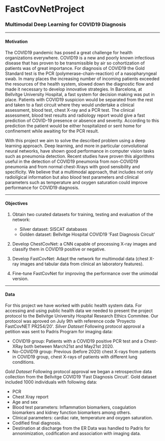 # FastCovNetProject

### Multimodal Deep Learning for COVID19 Diagnosis
------------------------

#### Motivation

The COVID19 pandemic has posed a great challenge for health organizations everywhere. COVID19 is a new and poorly known infectious disease that has proven to be transmissible by air so cohortization of patients was of great importance. For diagnosis of COVID19 the Gold Standard test is the PCR (polymerase-chain-reaction) of a nasopharyngeal swab. In many places the increasing number of incoming patients exceeded the resources of the health system, slowed down the diagnostic flow and made it necessary to develop innovative strategies. 
In Barcelona, at Bellvitge University Hospital, a fast system for decision making was put in place. Patients with COVID19 suspicion would be separated from the rest and taken to a fast circuit where they would undertake a clinical assessment, blood test, chest X-ray and a PCR test. The clinical assessment, blood test results and radiology report would give a fast prediction of COVID-19 presence or absence and severity. According to this prediction the patient would be either hospitalized or sent home for confinement while awaiting for the PCR result. 

With this project we aim to solve the described problem using a deep learning approach. Deep learning, and more in particular convolutional neural networks, have shown good performance in computer vision tasks such as pneumonia detection. Recent studies have proven this algorithms useful in the detection of COVID19 pneumonia from non-COVID19 pneumonia and from normal chest-Xrays with good sensibility and specificity. We believe that a multimodal approach, that includes not only radiolígical information but also blood test parameters and clínical parameters such as temperature and oxygen saturation could improve performance for COVID19 diagnosis. 

------------------------

#### Objectives

1.	Obtain two curated datasets for training, testing and evaluation of the network:
	- Silver dataset: SISCAT databases
	- Golden dataset: Bellvitge Hospital COVID19 'Fast Diagnosis Circuit'

2.	Develop ChestCovNet: a CNN capable of processing X-ray images and classify them in COVID19 positive or negative. 

3.	Develop FastCovNet: Adapt the network for multimodal data (chest X-ray images and tabular data from clinical an laboratory features). 

4.	Fine-tune FastCovNet for improving the performance over the unimodal version. 

------------------------

#### Data

For this project we have worked with public health system data. For accessing and using public health data we needed to present the project protocol to the Bellvitge University Hospital Research Ethics Commitee. Our protocol was aproved on July 9th with reference code 'Proyecto FastCovNET PR254/20'.
*Silver Dataset*
Following protocol approval a petition was sent to Padris Program for imaging data:
- COVID19 group: Patients with a COVID19 positive PCR test and a Chest-XRay both between March21st and May21st 2020. 
- No-COVID19 group: Previous (before 2020) chest X-rays from patients in COVID19 group, chest X-rays of patients with different lung conditions. 

*Gold Dataset*
Following protocol approval we began a retrospective data collection from the Bellvitge COVID19 'Fast Diagnosis Circuit'. 
Gold dataset included 1000 individuals with following data:
- PCR
- Chest Xray report
- Age and sex
- Blood test parameters: Inflammation biomarkers, coagulation biomarkers and kidney function biomarkers among others. 
- Clinical parameters: cardiac rate, temperature and oxygen saturation. 
- Codified final diagnosis.
- Destination at discharge from the ER 
Data was handled to Padris for annonimization, codification and association with imaging data. 


